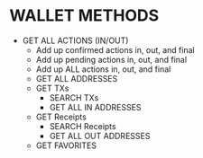 # WALLET METHODS

- GET ALL ACTIONS (IN/OUT)
	- Add up confirmed actions in, out, and final
	- Add up pending actions in, out, and final
	- Add up ALL actions in, out, and final
	- GET ALL ADDRESSES
	- GET TXs
		- SEARCH TXs
		- GET ALL IN ADDRESSES
	- GET Receipts
		- SEARCH Receipts
		- GET ALL OUT ADDRESSES
	- GET FAVORITES
